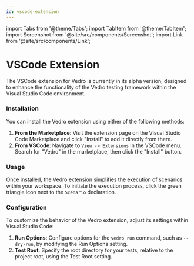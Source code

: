 ```yaml
---
id: vscode-extension
---
```


import Tabs from '@theme/Tabs';
import TabItem from '@theme/TabItem';
import Screenshot from '@site/src/components/Screenshot';
import Link from '@site/src/components/Link';

# VSCode Extension

The VSCode extension for Vedro is currently in its alpha version, designed to enhance the functionality of the Vedro testing framework within the <Link to="https://code.visualstudio.com/">Visual Studio Code</Link> environment.

### Installation

You can install the Vedro extension using either of the following methods:

1. **From the Marketplace**: Visit the <Link to="https://marketplace.visualstudio.com/items?itemName=vedro.vedro">extension page</Link> on the Visual Studio Code Marketplace and click "Install" to add it directly from there.
2. **From VSCode**: Navigate to `View -> Extensions` in the VSCode menu. Search for "Vedro" in the marketplace, then click the "Install" button.

### Usage

Once installed, the Vedro extension simplifies the execution of scenarios within your workspace. To initiate the execution process, click the green triangle icon next to the `Scenario` declaration.

### Configuration

To customize the behavior of the Vedro extension, adjust its settings within Visual Studio Code:

1. **Run Options**: Configure options for the `vedro run` command, such as `--dry-run`, by modifying the Run Options setting.
2. **Test Root**: Specify the root directory for your tests, relative to the project root, using the Test Root setting.
